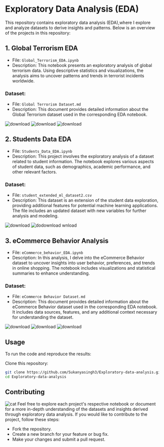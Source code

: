 # Exploratory Data Analysis (EDA)

This repository contains exploratory data analysis (EDA),where I explore and analyze datasets to derive insights and patterns. Below is an overview of the projects in this repository:

## 1. Global Terrorism EDA

- File: `Global_Terrorism_EDA.ipynb`
- Description: This notebook presents an exploratory analysis of global terrorism data. Using descriptive statistics and visualizations, the analysis aims to uncover patterns and trends in terrorist incidents worldwide.

### Dataset:
- File: `Global Terrorism Dataset.md`
- Description: This document provides detailed information about the Global Terrorism dataset used in the corresponding EDA notebook.


![download](https://github.com/Sukanyasingh3/Exploratory-data-analysis/assets/113462236/1100e1f3-ca52-4693-b4d3-e368484752ce)
![download](https://github.com/Sukanyasingh3/Exploratory-data-analysis/assets/113462236/ad388c4c-0ce6-4a59-8576-0994b3cddb74)
![download](https://github.com/Sukanyasingh3/Exploratory-data-analysis/assets/113462236/6f78b92b-c787-426f-ad79-053b2913a1c0)

## 2. Students Data EDA

- File: `Students_Data_EDA.ipynb`
- Description: This project involves the exploratory analysis of a dataset related to student information. The notebook explores various aspects of student data, such as demographics, academic performance, and other relevant factors.

### Dataset:

- File: `student_extended_ml_dataset2.csv`
- Description: This dataset is an extension of the student data exploration, providing additional features for potential machine learning applications. The file includes an updated dataset with new variables for further analysis and modeling.

![download](https://github.com/Sukanyasingh3/Exploratory-data-analysis/assets/113462236/9f547bf9-05ca-4697-8f2c-6fb345ef2663)
![do![download](https://github.com/Sukanyasingh3/Exploratory-data-analysis/assets/113462236/a8b35dbb-17f7-49cc-b0a5-ae3355389e79)
wnload](https://github.com/Sukanyasingh3/Exploratory-data-analysis/assets/113462236/4e91066e-361f-41f1-a039-a4d287e0ef28)

## 3. eCommerce Behavior Analysis

- File: `eCommerce_behavior_EDA.ipynb`
- Description: In this analysis, I delve into the eCommerce Behavior dataset to uncover insights into user behavior, preferences, and trends in online shopping. The notebook includes visualizations and statistical summaries to enhance understanding.

### Dataset:
- File: `eCommerce Behavior Dataset.md`
- Description: This document provides detailed information about the eCommerce Behavior dataset used in the corresponding EDA notebook. It includes data sources, features, and any additional context necessary for understanding the dataset.

![download](https://github.com/Sukanyasingh3/Exploratory-data-analysis/assets/113462236/31ca1b5a-bd88-4ef8-b459-c85d7906b8c1)
![download](https://github.com/Sukanyasingh3/Exploratory-data-analysis/assets/113462236/2ae541a5-d3bd-4af7-8ebb-ae5e4b91adfd)
![download](https://github.com/Sukanyasingh3/Exploratory-data-analysis/assets/113462236/fed2d828-66e6-4be2-9a20-46efe80553bd)

## Usage

To run the code and reproduce the results:

Clone this repository:

```bash
git clone https://github.com/Sukanyasingh3/Exploratory-data-analysis.git
cd Exploratory-data-analysis
```
## Contributing
![cat](https://github.com/Sukanyasingh3/Regression-Stock_Prices/assets/113462236/1ea761ee-c0b2-4809-8049-d88982df32a9)
Feel free to explore each project's respective notebook or document for a more in-depth understanding of the datasets and insights derived through exploratory data analysis.
If you would like to contribute to the project, follow these steps:

 - Fork the repository.
 - Create a new branch for your feature or bug fix.
 - Make your changes and submit a pull request.
